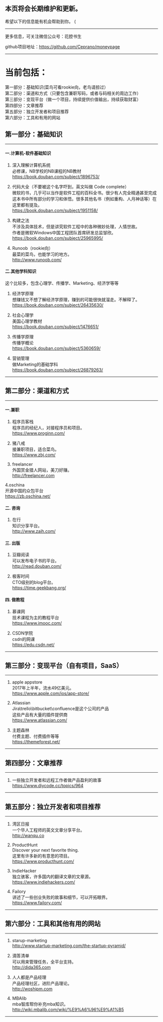 
## 本页将会长期维护和更新。
希望以下的信息能有机会帮助到你。
(

----------
更多信息，可关注微信公众号：花腔书生   


github项目地址：https://github.com/Ceprano/moneypage  

---
当前包括：
===
第一部分：基础知识(菜鸟可看rookie向，老鸟请掠过）   
第二部分：渠道和方式（只要包含兼职写码，或者与码相关的周边工作）   
第三部分：变现平台（做一个项目，持续提供价值输出，持续获取财富）   
第四部分：文章推荐   
第五部分：独立开发者和项目推荐   
第六部分：工具和有用的网站   

## 第一部分：基础知识
---
#### 一.计算机-软件基础知识

1. 深入理解计算机系统   
必修课，NB学校的NB课程的NB教材   
https://book.douban.com/subject/1896753/

2. 代码大全（不要被这个名字吓到，英文叫做 Code complete）   
微软的书，几乎可以当作是软件工程的百科全书。很少有人完全精通甚至完成这本书中所有部分的学习和体悟。很多其他名书（例如重构、人月神话等）在这里都有提及。   
https://book.douban.com/subject/1951158/

3. 构建之法   
不涉及具体技术，但是讲究软件工程中的各种微妙处理，人情世故。   
作者是微软Windows中国工程团队首席研发总监邹欣。   
https://book.douban.com/subject/25965995/

4. Runoob（rookie向）   
最菜的菜鸟，也能学习的地方。   
http://www.runoob.com/


#### 二.其他学科知识
这个比较多，包含心理学、传播学、Marketing、经济学等等

1. 经济学原理   
想赚钱又不想了解经济学原理，赚到的可能很快就溜走。不解释了。   
https://book.douban.com/subject/26435630/

2. 社会心理学   
美国心理学教材   
https://book.douban.com/subject/1476651/

3. 传播学原理   
传播学概论   
https://book.douban.com/subject/5360659/

4. 营销管理   
做Marketing的基础学科   
https://book.douban.com/subject/26879263/

---
## 第二部分：渠道和方式
---
#### 一.兼职

1. 程序员客栈   
程序员的经纪人，对接程序员和项目。   
https://www.proginn.com/

2. 猪八戒   
接兼职项目，适合菜鸟。   
https://www.zbj.com/

3. freelancer   
外国赏金猎人网站，美刀好赚。   
http://freelancer.com

4.oschina   
开源中国的众包平台    
https://zb.oschina.net/   

#### 二. 咨询

1. 在行   
知识分享平台。   
http://www.zaih.com/

#### 三. 出版

1. 豆瓣阅读   
可以发布电子书的平台。   
http://read.douban.com/

2. 极客时间   
CTO级别的blog平台。   
https://time.geekbang.org/

#### 四. 做教程

1. 慕课网   
技术课程为主的教程平台   
https://www.imooc.com/

2. CSDN学院   
csdn的网课   
https://edu.csdn.net/


----
## 第三部分：变现平台（自有项目，SaaS）
----

1. apple appstore   
2017年上半年，流水49亿美元。   
https://www.apple.com/ios/app-store/

2. Atlassian   
Jira\trello\bitbucket\confluence是这个公司的产品     
这些产品有大量的插件提供商     
https://www.atlassian.com/  

3. 主题森林   
付费主题、付费插件等等    
https://themeforest.net/  


----
## 第四部分：文章推荐
---

1. 一些独立开发者和远程工作者做产品盈利的故事  
https://www.diycode.cc/topics/964  

---
## 第五部分：独立开发者和项目推荐
---

1. 湾区日报  
一个华人工程师的英文文章分享平台。  
http://wanqu.co

2. ProductHunt  
Discover your next favorite thing.  
这里有许多新的有意思的项目。  
https://www.producthunt.com/  

3. IndieHacker  
独立骇客，许多国内的翻译文章的文章源。  
https://www.indiehackers.com/  

4. Failory  
讲述了一些创业失败的故事和细节，可以开拓眼界。   
https://www.failory.com/  

---
## 第六部分：工具和其他有用的网站
---

1. starup-marketing  
http://www.startup-marketing.com/the-startup-pyramid/

2. 滴答清单  
可以用来管理任务，全平台支持。   
http://dida365.com

3. 人人都是产品经理  
产品经理社区，进阶产品理论。   
http://woshipm.com   

4. MBAlib   
mba智库帮你补充mba知识。   
http://wiki.mbalib.com/wiki/%E9%A6%96%E9%A1%B5

---
